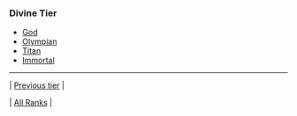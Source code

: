### Divine Tier
- [God](./01-god.md)
- [Olympian](./02-olympian.md)
- [Titan](./03-titan.md)
- [Immortal](./04-immortal.md)

---

| [Previous tier](../mythic-tier/README.md) |

| [All Ranks](../README.md) |